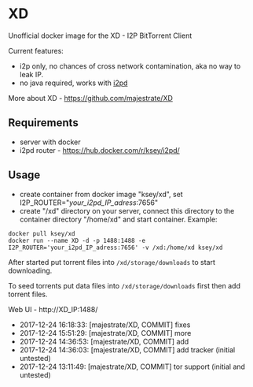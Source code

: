 # XD
Unofficial docker image for the XD - I2P BitTorrent Client

Current features:

* i2p only, no chances of cross network contamination, aka no way to leak IP.
* no java required, works with [i2pd](https://github.com/purplei2p/i2pd)

More about XD - https://github.com/majestrate/XD

## Requirements

* server with docker
* i2pd router - https://hub.docker.com/r/ksey/i2pd/

## Usage

* create container from docker image "ksey/xd", set I2P_ROUTER="*your_i2pd_IP_adress*:7656"
* create "/xd" directory on your server, connect this directory to the container directory "/home/xd" and start container. Example:
```
docker pull ksey/xd
docker run --name XD -d -p 1488:1488 -e I2P_ROUTER='your_i2pd_IP_adress:7656' -v /xd:/home/xd ksey/xd
```

After started put torrent files into `/xd/storage/downloads` to start downloading.

To seed torrents put data files into `/xd/storage/downloads` first then add torrent files.

Web UI - http://XD_IP:1488/































* 2017-12-24 16:18:33: [majestrate/XD, COMMIT] fixes
* 2017-12-24 15:51:29: [majestrate/XD, COMMIT] more
* 2017-12-24 14:36:53: [majestrate/XD, COMMIT] add
* 2017-12-24 14:36:03: [majestrate/XD, COMMIT] add tracker (initial untested)
* 2017-12-24 13:11:49: [majestrate/XD, COMMIT] tor support (initial and untested)
